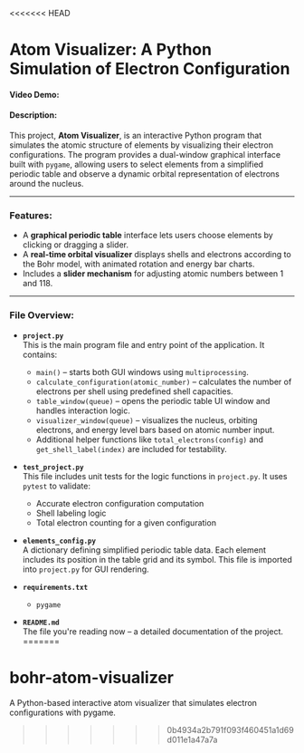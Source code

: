 <<<<<<< HEAD
# Atom Visualizer: A Python Simulation of Electron Configuration

#### Video Demo:  <URL HERE>

#### Description:

This project, **Atom Visualizer**, is an interactive Python program that simulates the atomic structure of elements by visualizing their electron configurations. The program provides a dual-window graphical interface built with `pygame`, allowing users to select elements from a simplified periodic table and observe a dynamic orbital representation of electrons around the nucleus.

---

### Features:

- A **graphical periodic table** interface lets users choose elements by clicking or dragging a slider.
- A **real-time orbital visualizer** displays shells and electrons according to the Bohr model, with animated rotation and energy bar charts.
- Includes a **slider mechanism** for adjusting atomic numbers between 1 and 118.


---

### File Overview:

- **`project.py`**  
  This is the main program file and entry point of the application. It contains:
  - `main()` – starts both GUI windows using `multiprocessing`.
  - `calculate_configuration(atomic_number)` – calculates the number of electrons per shell using predefined shell capacities.
  - `table_window(queue)` – opens the periodic table UI window and handles interaction logic.
  - `visualizer_window(queue)` – visualizes the nucleus, orbiting electrons, and energy level bars based on atomic number input.
  - Additional helper functions like `total_electrons(config)` and `get_shell_label(index)` are included for testability.

- **`test_project.py`**  
  This file includes unit tests for the logic functions in `project.py`. It uses `pytest` to validate:
  - Accurate electron configuration computation
  - Shell labeling logic
  - Total electron counting for a given configuration

- **`elements_config.py`**  
  A dictionary defining simplified periodic table data. Each element includes its position in the table grid and its symbol. This file is imported into `project.py` for GUI rendering.

- **`requirements.txt`**  
  <!-- Lists all pip-installable dependencies required to run the project. Currently includes: -->
  - `pygame`

- **`README.md`**  
  The file you're reading now – a detailed documentation of the project.
=======
# bohr-atom-visualizer
A Python-based interactive atom visualizer that simulates electron configurations with pygame.
>>>>>>> 0b4934a2b791f093f460451a1d69d011e1a47a7a
